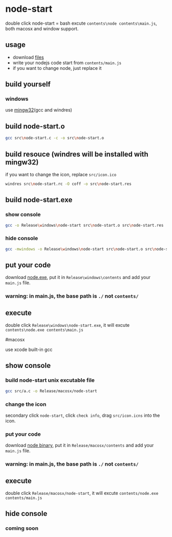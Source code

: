 # node-start

double click node-start = bash excute `contents\node contents\main.js`, both macosx and window support.

## usage

- download [files](https://github.com/defims/node-start/tags/)
- write your nodejs code start from `contents/main.js`
- if you want to change node, just replace it

## build yourself

### windows

use [mingw32](http://www.mingw.org/)(gcc and windres)

## build node-start.o

```bash
gcc src\node-start.c -c -o src\node-start.o
```

## build resouce (windres will be installed with mingw32)

if you want to change the icon, replace `src/icon.ico`

```bash
windres src\node-start.rc -O coff -o src\node-start.res
```

## build node-start.exe

### show console

```bash
gcc -o Release\windows\node-start src\node-start.o src\node-start.res
```

### hide console

```bash
gcc -mwindows -o Release\windows\node-start src\node-start.o src\node-start.res
```

## put your code

download [node.exe](https://nodejs.org/en/download/), put it in `Release\windows\contents` and add your `main.js` file.

### warning: in main.js, the base path is `./` not `contents/`

## execute

double click `Release\windows\node-start.exe`, it will excute `contents\node.exe contents\main.js`

#macosx

use xcode built-in gcc

## show console

### build node-start unix excutable file

```bash
gcc src/a.c -o Release/macosx/node-start
```

### change the icon

secondary click `node-start`, click `check info`, drag `src/icon.icns` into the icon.

### put your code

download [node binary](https://nodejs.org/en/download/), put it in `Release/macosx/contents` and add your `main.js` file.

### warning: in main.js, the base path is `./` not `contents/`

## execute

double click `Release/macosx/node-start`, it will excute `contents/node.exe contents/main.js`


## hide console

### coming soon
